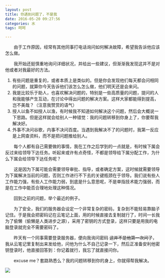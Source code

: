 ```yaml
---
layout: post
title: 你遇到问题了，不是我
date: 2016-05-20 09:27:56
categories: 水
tags: 呵呵

---
```


　　由于工作原因，经常有其他同事打电话询问如何解决故障，希望我告诉他应该怎么做。

　　我开始还挺慎重地询问详细状况，并给出一些建议，但渐渐我发现这并不是对他或者对我最好的方法。

1. 有些问题是重复的，或者本质上是类似的。但是你会发现他们每天都会问相同的问题，就算你今天告诉他们该怎么怎么做，他们明天还是会来问。
2. 我是比较乐于助人，也喜欢解决问题的，特别是一些高质量的问题，提问的人和我能够产生互动，在讨论中得出问题的解决方案。这样大家都能得到提高，岂不美哉？（注意我赞赏的语气）
3. 授人以鱼不如授人以渔，有时候我不知道如何解决这个问题，然后会大概说一下思路。但是这样就会给别人一种错觉：我的问题转移到你身上了，你要帮我解决好。
4. 外事不决问谷歌，内事不决问百度。当遇到我解决不了的问题时，我第一反应是上网查资料，而不是把问题推给别人。
<!--more -->

　　每个人都有自己需要做的事情，我在工作之后学到的一点就是，有时候下属会反过来给领导下达任务。听起来或许有点奇怪，不都是领导给下属分配工作，为什么下属会给领导下达任务呢？

　　这是因为下属可能会需要领导审批、指导，或者确定方案，这时候就需要领导为下属解决当前的问题，否则工作进行不下去的关键瓶颈在于领导。我们说有些人工作能力强，有些人工作能力弱，到底是什么意思呢，不是单指技术能力强弱，而是在工作中能否合理地处理这种情况。

　　回到之前的问题，举个最近的例子。

　　为了安全，我们的服务器会设定一个非常复杂的密码，复杂到不能轻易靠脑子记住。于是我会把密码记在云笔记上面，用的时候直接去复制就行了，时间一长我为了偷懒（偷懒是人类进步之源），采用了密钥的方式登录，这样只要是用我的电脑登录就完全不需要密码了。

　　昨天有一个同事需要登录服务器，便向我询问密码 ~~这并不是他第一次问了~~，我从云笔记里复制出来发给他，问他为什么不自己记录一下，然后正准备安利他密钥登录时，他直接回答到：你记着就行，我忘了就直接问你。

　　excuse me？套路熟悉么？我的问题转移到你的身上，你就得帮我解决。

![](http://shurriklab.qiniudn.com/adf8zt3daywx949ux2ifa2qgmb.png)